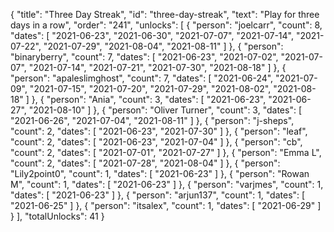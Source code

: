 {
  "title": "Three Day Streak",
  "id": "three-day-streak",
  "text": "Play for three days in a row",
  "order": "241",
  "unlocks": [
    {
      "person": "joelcarr",
      "count": 8,
      "dates": [
        "2021-06-23",
        "2021-06-30",
        "2021-07-07",
        "2021-07-14",
        "2021-07-22",
        "2021-07-29",
        "2021-08-04",
        "2021-08-11"
      ]
    },
    {
      "person": "binaryberry",
      "count": 7,
      "dates": [
        "2021-06-23",
        "2021-07-02",
        "2021-07-07",
        "2021-07-14",
        "2021-07-21",
        "2021-07-30",
        "2021-08-18"
      ]
    },
    {
      "person": "apaleslimghost",
      "count": 7,
      "dates": [
        "2021-06-24",
        "2021-07-09",
        "2021-07-15",
        "2021-07-20",
        "2021-07-29",
        "2021-08-02",
        "2021-08-18"
      ]
    },
    {
      "person": "Ania",
      "count": 3,
      "dates": [
        "2021-06-23",
        "2021-06-27",
        "2021-08-10"
      ]
    },
    {
      "person": "Oliver Turner",
      "count": 3,
      "dates": [
        "2021-06-26",
        "2021-07-04",
        "2021-08-11"
      ]
    },
    {
      "person": "j-sheps",
      "count": 2,
      "dates": [
        "2021-06-23",
        "2021-07-30"
      ]
    },
    {
      "person": "leaf",
      "count": 2,
      "dates": [
        "2021-06-23",
        "2021-07-04"
      ]
    },
    {
      "person": "cb",
      "count": 2,
      "dates": [
        "2021-07-01",
        "2021-07-27"
      ]
    },
    {
      "person": "Emma L",
      "count": 2,
      "dates": [
        "2021-07-28",
        "2021-08-04"
      ]
    },
    {
      "person": "Lily2point0",
      "count": 1,
      "dates": [
        "2021-06-23"
      ]
    },
    {
      "person": "Rowan M",
      "count": 1,
      "dates": [
        "2021-06-23"
      ]
    },
    {
      "person": "varjmes",
      "count": 1,
      "dates": [
        "2021-06-23"
      ]
    },
    {
      "person": "arjun137",
      "count": 1,
      "dates": [
        "2021-06-25"
      ]
    },
    {
      "person": "itsalex",
      "count": 1,
      "dates": [
        "2021-06-29"
      ]
    }
  ],
  "totalUnlocks": 41
}